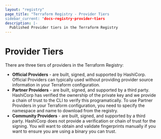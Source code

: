 ```yaml
---
layout: "registry"
page_title: "Terraform Registry - Provider Tiers
sidebar_current: "docs-registry-provider-tiers
description: |-
  Published Provider tiers in the Terraform Registry
---
```


# Provider Tiers

There are three tiers of providers in the Terraform Registry:

* **Official Providers** - are built, signed, and supported by HashiCorp. Official Providers can typically used without providing
  provider source information in your Terraform configuration.
* **Partner Providers** - are built, signed, and supported by a third party. HashiCorp has verified the ownership of the private
  key and we provide a chain of trust to the CLI to verify this programatically. To use Partner Providers in your Terraform
  configuration, you need to specify the namespace and name to download from the registry.
* **Community Providers** - are built, signed, and supported by a third party. HashiCorp does not provide a verification or chain
  of trust for the signing. You will want to obtain and validate fingerprints manually if you want to ensure you are using a
  binary you can trust.
